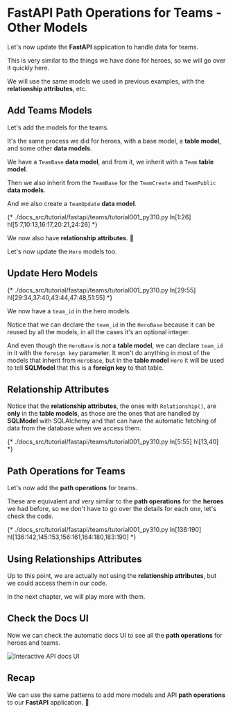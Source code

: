 # FastAPI Path Operations for Teams - Other Models

Let's now update the **FastAPI** application to handle data for teams.

This is very similar to the things we have done for heroes, so we will go over it quickly here.

We will use the same models we used in previous examples, with the **relationship attributes**, etc.

## Add Teams Models

Let's add the models for the teams.

It's the same process we did for heroes, with a base model, a **table model**, and some other **data models**.

We have a `TeamBase` **data model**, and from it, we inherit with a `Team` **table model**.

Then we also inherit from the `TeamBase` for the `TeamCreate` and `TeamPublic` **data models**.

And we also create a `TeamUpdate` **data model**.

{* ./docs_src/tutorial/fastapi/teams/tutorial001_py310.py ln[1:26] hl[5:7,10:13,16:17,20:21,24:26] *}

We now also have **relationship attributes**. 🎉

Let's now update the `Hero` models too.

## Update Hero Models

{* ./docs_src/tutorial/fastapi/teams/tutorial001_py310.py ln[29:55] hl[29:34,37:40,43:44,47:48,51:55] *}

We now have a `team_id` in the hero models.

Notice that we can declare the `team_id` in the `HeroBase` because it can be reused by all the models, in all the cases it's an optional integer.

And even though the `HeroBase` is *not* a **table model**, we can declare `team_id` in it with the `foreign key` parameter. It won't do anything in most of the models that inherit from `HeroBase`, but in the **table model** `Hero` it will be used to tell **SQLModel** that this is a **foreign key** to that table.

## Relationship Attributes

Notice that the **relationship attributes**, the ones with `Relationship()`, are **only** in the **table models**, as those are the ones that are handled by **SQLModel** with SQLAlchemy and that can have the automatic fetching of data from the database when we access them.

{* ./docs_src/tutorial/fastapi/teams/tutorial001_py310.py ln[5:55] hl[13,40] *}

## Path Operations for Teams

Let's now add the **path operations** for teams.

These are equivalent and very similar to the **path operations** for the **heroes** we had before, so we don't have to go over the details for each one, let's check the code.

{* ./docs_src/tutorial/fastapi/teams/tutorial001_py310.py ln[136:190] hl[136:142,145:153,156:161,164:180,183:190] *}

## Using Relationships Attributes

Up to this point, we are actually not using the **relationship attributes**, but we could access them in our code.

In the next chapter, we will play more with them.

## Check the Docs UI

Now we can check the automatic docs UI to see all the **path operations** for heroes and teams.

<img class="shadow" alt="Interactive API docs UI" src="/img/tutorial/fastapi/teams/image01.png">

## Recap

We can use the same patterns to add more models and API **path operations** to our **FastAPI** application. 🎉
